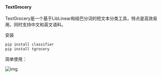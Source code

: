 #### TextGrocery

​	TextGrocery是一个基于LibLinear和结巴分词的短文本分类工具，特点是高效易用，同时支持中文和英文语料。

安装

```python
pip install classifier
pip install tgrocery
```

简单使用：

![img](https://upload-images.jianshu.io/upload_images/12288886-65af5be6b9b909e7.png?imageMogr2/auto-orient/strip%7CimageView2/2/w/1240)













